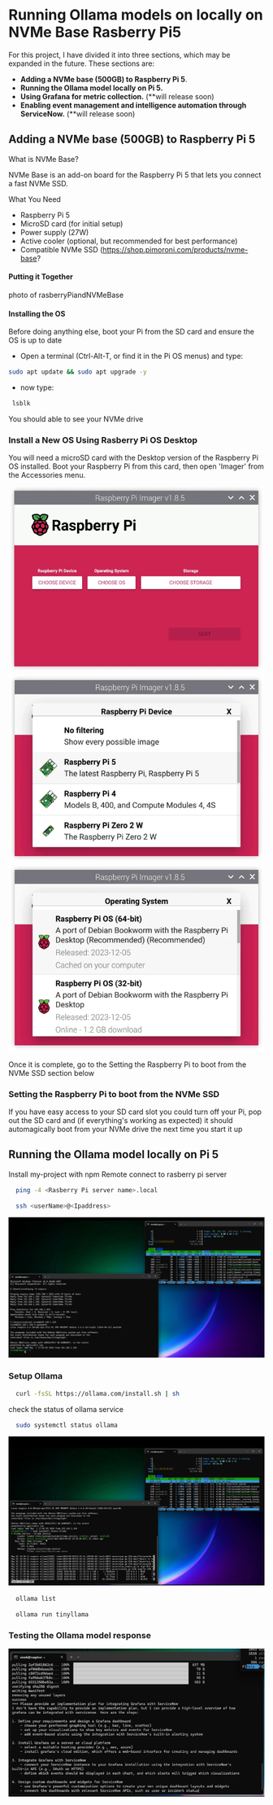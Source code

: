 
# Running Ollama models on locally on NVMe Base Rasberry Pi5

For this project, I have divided it into three sections, which may be expanded in the future. These sections are:

- **Adding a NVMe base (500GB) to Raspberry Pi 5**.
- **Running the Ollama model locally on Pi 5.**
- **Using Grafana for metric collection.** (**will release soon)
- **Enabling event management and intelligence automation through ServiceNow.** (**will release soon)





## Adding a NVMe base (500GB) to Raspberry Pi 5

What is NVMe Base?

NVMe Base is an add-on board for the Raspberry Pi 5 that lets you connect a fast NVMe SSD. 

What You Need

- Raspberry Pi 5
- MicroSD card (for initial setup)
- Power supply (27W)
- Active cooler (optional, but recommended for best performance)
- Compatible NVMe SSD (https://shop.pimoroni.com/products/nvme-base?

#### Putting it Together

photo of rasberryPiandNVMeBase

#### Installing the OS

Before doing anything else, boot your Pi from the SD card and ensure the OS is up to date

- Open a terminal (Ctrl-Alt-T, or find it in the Pi OS menus) and type:
```bash
sudo apt update && sudo apt upgrade -y
```
- now type:
```bash
 lsblk
```
You should able to see your NVMe drive


### Install a New OS Using Rasberry Pi OS Desktop
You will need a microSD card with the Desktop version of the Raspberry Pi OS installed. Boot your Raspberry Pi from this card, then open 'Imager' from the Accessories menu.

![inst1.webp](./resources/inst1.webp)
![inst2.webp](./resources/inst2.webp)
![inst3.webp](./resources/inst3.webp)

Once it is complete, go to the Setting the Raspberry Pi to boot from the NVMe SSD section below

### Setting the Raspberry Pi to boot from the NVMe SSD
If you have easy access to your SD card slot you could turn off your Pi, pop out the SD card and (if everything's working as expected) it should automagically boot from your NVMe drive the next time you start it up


## Running the Ollama model locally on Pi 5

Install my-project with npm
Remote connect to rasberry pi server

```bash
  ping -4 <Rasberry Pi server name>.local
```

```bash
  ssh <userName>@<Ipaddress>
```
![inst4.png](./resources/inst4.png)

### Setup Ollama

```bash
  curl -fsSL https://ollama.com/install.sh | sh
```

check the status of ollama service 

```bash
  sudo systemctl status ollama
```
![inst5.png](./resources/inst5.png)


```bash
  ollama list
```


```bash
  ollama run tinyllama
```
### Testing the Ollama model response

![inst6.png.png](./resources/inst6.png.png)
